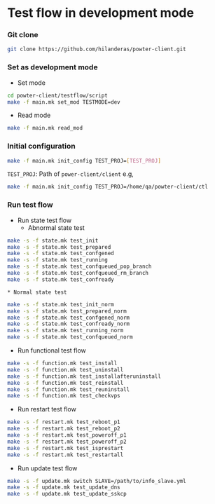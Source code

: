 # Test flow in development mode

###  Git clone
```bash
git clone https://github.com/hilanderas/powter-client.git
```

### Set as development mode
* Set mode
```bash
cd powter-client/testflow/script
make -f main.mk set_mod TESTMODE=dev
```

* Read mode
```bash
make -f main.mk read_mod
```


### Initial configuration
```bash
make -f main.mk init_config TEST_PROJ=[TEST_PROJ]
```
`TEST_PROJ`: Path of `power-client/client`
e.g,
```bash
make -f main.mk init_config TEST_PROJ=/home/qa/powter-client/ctl
```

### Run test flow
* Run state test flow
	* Abnormal state test
```bash
make -s -f state.mk test_init
make -s -f state.mk test_prepared
make -s -f state.mk test_confgened
make -s -f state.mk test_running
make -s -f state.mk test_confqueued_pop_branch
make -s -f state.mk test_confqueued_rm_branch
make -s -f state.mk test_confready
```
	* Normal state test
```bash
make -s -f state.mk test_init_norm
make -s -f state.mk test_prepared_norm
make -s -f state.mk test_confgened_norm
make -s -f state.mk test_confready_norm
make -s -f state.mk test_running_norm
make -s -f state.mk test_confqueued_norm
```

* Run functional test flow
```bash
make -s -f function.mk test_install
make -s -f function.mk test_uninstall
make -s -f function.mk test_installafteruninstall
make -s -f function.mk test_reinstall
make -s -f function.mk test_reuninstall
make -s -f function.mk test_checkvps
```

* Run restart test flow
```bash
make -s -f restart.mk test_reboot_p1
make -s -f restart.mk test_reboot_p2
make -s -f restart.mk test_poweroff_p1
make -s -f restart.mk test_poweroff_p2
make -s -f restart.mk test_isprestart
make -s -f restart.mk test_restartall
```

* Run update test flow
```bash
make -s -f update.mk switch SLAVE=/path/to/info_slave.yml
make -s -f update.mk test_update_dns
make -s -f update.mk test_update_sskcp
```
